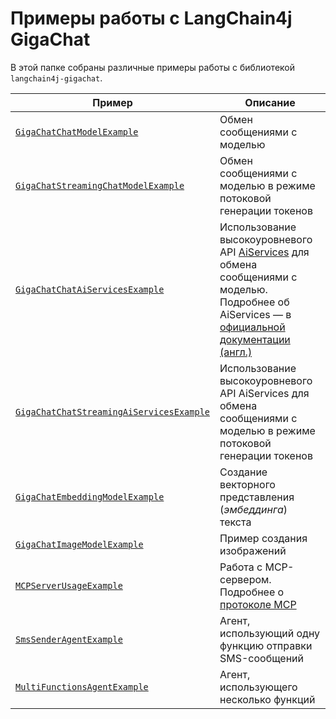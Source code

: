 # Примеры работы с LangChain4j GigaChat

В этой папке собраны различные примеры работы с библиотекой `langchain4j-gigachat`.

| Пример                                                                                                                      | Описание                                                                                                                                                                                                                                                                                      |
| --------------------------------------------------------------------------------------------------------------------------- | --------------------------------------------------------------------------------------------------------------------------------------------------------------------------------------------------------------------------------------------------------------------------------------------- |
| [`GigaСhatChatModelExample`](src/main/java/chat/giga/langchain4j/GigaСhatChatModelExample.java)                             | Обмен сообщениями с моделью                                                                                                                                                                                                                                                                   |
| [`GigaChatStreamingChatModelExample`](src/main/java/chat/giga/langchain4j/GigaChatStreamingChatModelExample.java)           | Обмен сообщениями с моделью в режиме потоковой генерации токенов                                                                                                                                                                                                                              |
| [`GigaСhatChatAiServicesExample`](src/main/java/chat/giga/langchain4j/GigaСhatChatAiServicesExample.java)                   | Использование высокоуровневого API [AiServices](https://docs.langchain4j.dev/apidocs/dev/langchain4j/service/AiServices.html) для обмена сообщениями с моделью.<br />Подробнее об AiServices — в [официальной документации (англ.)](https://docs.langchain4j.dev/tutorials/ai-services) |
| [`GigaChatChatStreamingAiServicesExample`](src/main/java/chat/giga/langchain4j/GigaChatChatStreamingAiServicesExample.java) | Использование высокоуровневого API AiServices для обмена сообщениями с моделью в режиме потоковой генерации токенов                                                                                                                                                                    |
| [`GigaChatEmbeddingModelExample`](src/main/java/chat/giga/langchain4j/GigaChatEmbeddingModelExample.java)                   | Создание векторного представления (*эмбеддинга*) текста                                                                                                                                                                                                                                         |
| [`GigaChatImageModelExample`](src/main/java/chat/giga/langchain4j/GigaChatImageModelExample.java)                           | Пример создания изображений                                                                                                                                                                                                                                                                   |
| [`MCPServerUsageExample`](src/main/java/chat/giga/langchain4j/MCPServerUsageExample.java)                                   | Работа с MCP-сервером.<br />Подробнее о [протоколе MCP](https://modelcontextprotocol.io/introduction)                                                                                                                                                                                         |
| [`SmsSenderAgentExample`](src/main/java/chat/giga/langchain4j/SmsSenderAgentExample.java)                                   | Агент, использующий одну функцию отправки SMS-сообщений                                                                                                                                                                                                                                       |
| [`MultiFunctionsAgentExample`](src/main/java/chat/giga/langchain4j/MultiFunctionsAgentExample.java)                         | Агент, использующего несколько функций                                                                                                                                                                                                                                                        |
